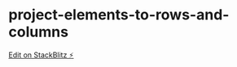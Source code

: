 # project-elements-to-rows-and-columns

[Edit on StackBlitz ⚡️](https://stackblitz.com/edit/stackblitz-starters-vbe7gp)